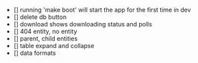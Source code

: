 - [] running 'make boot' will start the app for the first time in dev
- [] delete db button 
- [] download shows downloading status and polls
- [] 404 entity, no entity
- [] parent, child entities
- [] table expand and collapse
- [] data formats